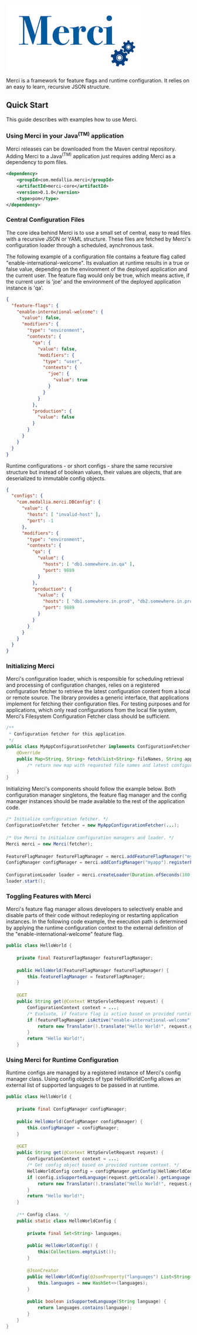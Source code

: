 <!--
Copyright 2018 Medallia, Inc.

Licensed under the Apache License, Version 2.0 (the "License");
you may not use this file except in compliance with the License.
You may obtain a copy of the License at

    http://www.apache.org/licenses/LICENSE-2.0

Unless required by applicable law or agreed to in writing, software
distributed under the License is distributed on an "AS IS" BASIS,
WITHOUT WARRANTIES OR CONDITIONS OF ANY KIND, either express or implied.
See the License for the specific language governing permissions and
limitations under the License.
-->

<img src="merci-logo.png" height="180px" />

Merci is a framework for feature flags and runtime configuration. It relies on an easy to learn, recursive JSON structure.

## Quick Start

This guide describes with examples how to use Merci.

### Using Merci in your Java<sup>(TM)</sup> application

Merci releases can be downloaded from the Maven central repository. Adding Merci to a Java<sup>(TM)</sup> application just requires adding Merci as a dependency to pom files.

```xml
<dependency>
    <groupId>com.medallia.merci</groupId>
    <artifactId>merci-core</artifactId>
    <version>0.1.0</version>
    <type>pom</type>
</dependency>
```

### Central Configuration Files

The core idea behind Merci is to use a small set of central, easy to read files with a recursive JSON or YAML structure. These files are fetched by Merci's configuration loader through a scheduled, aynchronous task.

The following example of a configuration file contains a feature flag called "enable-international-welcome". Its evaluation at runtime results in a true or false value, depending on the environment of the deployed application and the current user. The feature flag would only be true, which means active, if the current user is 'joe' and the environment of the deployed application instance is 'qa'.

```JSON
{
  "feature-flags": {
    "enable-international-welcome": {
      "value": false,
      "modifiers": {
        "type": "environment",
        "contexts": {
          "qa": {
            "value": false,
            "modifiers": {
              "type": "user",
              "contexts": {
                "joe": {
                  "value": true
                }
              }
            }
          },
          "production": {
            "value": false
          }
        }
      }
    }
  }
}
```

Runtime configurations - or short configs - share the same recursive structure but instead of boolean values, their values are objects, that are deserialized to immutable config objects.

```JSON
{
  "configs": {
    "com.medallia.merci.DBConfig": {
      "value": {
        "hosts": [ "invalid-host" ],
        "port": -1
      },
      "modifiers": {
        "type": "environment",
        "contexts": {
          "qa": {
            "value": {
              "hosts": [ "db1.somewhere.in.qa" ],
              "port": 9889
            }
          },
          "production": {
            "value": {
              "hosts": [ "db1.somewhere.in.prod", "db2.somewhere.in.prod", "db3.somewhere.in.prod" ],
              "port": 9889
            }
          }
        }
      }
    }
  }
}
```

### Initializing Merci
 
Merci's configuration loader, which is responsible for scheduling retrieval and processing of configuration changes, relies on a registered configuration fetcher to retrieve the latest configuration content from a local or remote source. The library provides a generic interface, that applications implement for fetching their configuration files. For testing purposes and for applications, which only read configurations from the local file system, Merci's Filesystem Configuration Fetcher class should be sufficient.

```Java
/**
 * Configuration fetcher for this application.
 */
public class MyAppConfigurationFetcher implements ConfigurationFetcher {
    @Override
    public Map<String, String> fetch(List<String> fileNames, String application) throws IOException {
        /* return new map with requested file names and latest configuration content for the provided application name. */
    }
}
```

Initializing Merci's components should follow the example below. Both configuration manager singletons, the feature flag manager and the config manager instances should be made available to the rest of the application code.

```Java
/* Initialize configuration fetcher. */
ConfigurationFetcher fetcher = new MyAppConfigurationFetcher(...);

/* Use Merci to initialize configuration managers and loader. */
Merci merci = new Merci(fetcher);

FeatureFlagManager featureFlagManager = merci.addFeatureFlagManager("myapp").registerFile("/featureflags.json").build();
ConfigManager configManager = merci.addConfigManager("myapp").registerFile("/configs.json").build();

ConfigurationLoader loader = merci.createLoader(Duration.ofSeconds(180));
loader.start();
```

### Toggling Features with Merci

Merci's feature flag manager allows developers to selectively enable and disable parts of their code without redeploying or restarting application instances. In the following code example, the execution path is determined by applying the runtime configuration context to the external definition of the "enable-international-welcome" feature flag.

```Java
public class HelloWorld {

    private final FeatureFlagManager featureFlagManager;

    public HelloWorld(FeatureFlagManager featureFlagManager) {
        this.featureFlagManager = featureFlagManager;
    }

    @GET
    public String get(@Context HttpServletRequest request) {
        ConfigurationContext context = ...;
        /* Evaluate, if feature flag is active based on provided runtime context. */
        if (featureFlagManager.isActive("enable-international-welcome", context)) {
            return new Translator().translate("Hello World!", request.getLocale().getLanguage());
        }
        return "Hello World!";
    }
```

### Using Merci for Runtime Configuration

Runtime configs are managed by a registered instance of Merci's config manager class. Using config objects of type HelloWorldConfig allows an external list of supported languages to be passed in at runtime.

```Java
public class HelloWorld {

    private final ConfigManager configManager;

    public HelloWorld(ConfigManager configManager) {
        this.configManager = configManager;
    }

    @GET
    public String get(@Context HttpServletRequest request) {
        ConfigurationContext context = ...;
        /* Get config object based on provided runtime context. */
        HelloWorldConfig config = configManager.getConfig(HelloWorldConfig.class, context);
        if (config.isSupportedLanguage(request.getLocale().getLanguage())) {
            return new Translator().translate("Hello World!", request.getLocale().getLanguage());
        }
        return "Hello World!";
    }
    
    /** Config class. */
    public static class HelloWorldConfig {

        private final Set<String> languages;

        public HelloWorldConfig() {
            this(Collections.emptyList());
        }

        @JsonCreator
        public HelloWorldConfig(@JsonProperty("languages") List<String> languages) {
            this.languages = new HashSet<>(languages);
        }

        public boolean isSupportedLanguage(String language) {
            return languages.contains(language);
        }
    }
}
```
